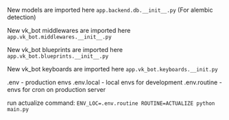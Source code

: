 New models are imported here `app.backend.db.__init__.py`  (For alembic detection)

New vk_bot middlewares are imported here `app.vk_bot.middlewares.__init__.py`

New vk_bot blueprints are imported here `app.vk_bot.blueprints.__init__.py`

New vk_bot keyboards are imported here `app.vk_bot.keyboards.__init.py`

.env - production envs
.env.local - local envs for development
.env.routine - envs for cron on production server


run actualize command: `ENV_LOC=.env.routine ROUTINE=ACTUALIZE python main.py`